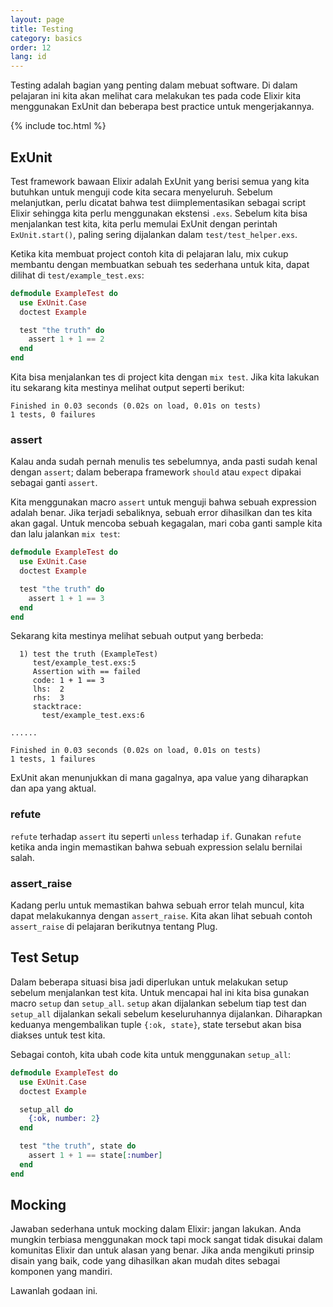 ```yaml
---
layout: page
title: Testing
category: basics
order: 12
lang: id 
---
```


Testing adalah bagian yang penting dalam mebuat software.  Di dalam pelajaran ini kita akan melihat cara melakukan tes pada code Elixir kita menggunakan ExUnit dan beberapa best practice untuk mengerjakannya.

{% include toc.html %}

## ExUnit

Test framework bawaan Elixir adalah ExUnit yang berisi semua yang kita butuhkan untuk menguji code kita secara menyeluruh.  Sebelum melanjutkan, perlu dicatat bahwa test diimplementasikan sebagai script Elixir sehingga kita perlu menggunakan ekstensi `.exs`.  Sebelum kita bisa menjalankan test kita, kita perlu memulai ExUnit dengan perintah `ExUnit.start()`, paling sering dijalankan dalam `test/test_helper.exs`.

Ketika kita membuat project contoh kita di pelajaran lalu, mix cukup membantu dengan membuatkan sebuah tes sederhana untuk kita, dapat dilihat di `test/example_test.exs`:

```elixir
defmodule ExampleTest do
  use ExUnit.Case
  doctest Example

  test "the truth" do
    assert 1 + 1 == 2
  end
end
```

Kita bisa menjalankan tes di project kita dengan `mix test`.  Jika kita lakukan itu sekarang kita mestinya melihat output seperti berikut:

```shell
Finished in 0.03 seconds (0.02s on load, 0.01s on tests)
1 tests, 0 failures
```

### assert

Kalau anda sudah pernah menulis tes sebelumnya, anda pasti sudah kenal dengan `assert`; dalam beberapa framework `should` atau `expect` dipakai sebagai ganti `assert`.

Kita menggunakan macro `assert` untuk menguji bahwa sebuah expression adalah benar.  Jika terjadi sebaliknya, sebuah error dihasilkan dan tes kita akan gagal.  Untuk mencoba sebuah kegagalan, mari coba ganti sample kita dan lalu jalankan `mix test`:

```elixir
defmodule ExampleTest do
  use ExUnit.Case
  doctest Example

  test "the truth" do
    assert 1 + 1 == 3
  end
end
```

Sekarang kita mestinya melihat sebuah output yang berbeda:

```shell
  1) test the truth (ExampleTest)
     test/example_test.exs:5
     Assertion with == failed
     code: 1 + 1 == 3
     lhs:  2
     rhs:  3
     stacktrace:
       test/example_test.exs:6

......

Finished in 0.03 seconds (0.02s on load, 0.01s on tests)
1 tests, 1 failures
```

ExUnit akan menunjukkan di mana gagalnya, apa value yang diharapkan dan apa yang aktual.

### refute

`refute` terhadap `assert` itu seperti `unless` terhadap `if`.  Gunakan `refute` ketika anda ingin memastikan bahwa sebuah expression selalu bernilai salah.

### assert_raise

Kadang perlu untuk memastikan bahwa sebuah error telah muncul, kita dapat melakukannya dengan `assert_raise`.  Kita akan lihat sebuah contoh `assert_raise` di pelajaran berikutnya tentang Plug.

## Test Setup

Dalam beberapa situasi bisa jadi diperlukan untuk melakukan setup sebelum menjalankan test kita.  Untuk mencapai hal ini kita bisa gunakan macro `setup` dan `setup_all`.  `setup` akan dijalankan sebelum tiap test dan `setup_all` dijalankan sekali sebelum keseluruhannya dijalankan.  Diharapkan keduanya mengembalikan tuple `{:ok, state}`, state tersebut akan bisa diakses untuk test kita.

Sebagai contoh, kita ubah code kita untuk menggunakan `setup_all`:

```elixir
defmodule ExampleTest do
  use ExUnit.Case
  doctest Example

  setup_all do
    {:ok, number: 2}
  end

  test "the truth", state do
    assert 1 + 1 == state[:number]
  end
end
```

## Mocking

Jawaban sederhana untuk mocking dalam Elixir: jangan lakukan.  Anda mungkin terbiasa menggunakan mock tapi mock sangat tidak disukai dalam komunitas Elixir dan untuk alasan yang benar.  Jika anda mengikuti prinsip disain yang baik, code yang dihasilkan akan mudah dites sebagai komponen yang mandiri.

Lawanlah godaan ini.

